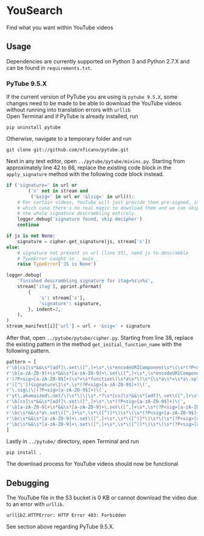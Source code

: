 # YouSearch
Find what you want within YouTube videos

## Usage
Dependencies are currently supported on Python 3 and Python 2.7.X and can be found in `requirements.txt`.

### PyTube 9.5.X
If the current version of PyTube you are using is `pytube 9.5.X`, some changes need to be made to be able to download the YouTube videos without running into translation errors with `urllib` <br>
Open Terminal and if PyTube is already installed, run
```
pip uninstall pytube
```
Otherwise, navigate to a temporary folder and run
```
git clone git://github.com/nficano/pytube.git
```
Next in any text editor, open `../pytube/pytube/mixins.py`. Starting from approximately line 42 to 66, replace the existing code block in the `apply_signature` method with the following code block instead.
```python
if ('signature=' in url or 
        ('s' not in stream and 
         ('&sig=' in url or '&lsig=' in url))):
    # For certain videos, YouTube will just provide them pre-signed, in
    # which case there's no real magic to download them and we can skip
    # the whole signature descrambling entirely.
    logger.debug('signature found, skip decipher')
    continue

if js is not None:
    signature = cipher.get_signature(js, stream['s'])
else:
    # signature not present in url (line 33), need js to descramble
    # TypeError caught in __main__
    raise TypeError('JS is None')

logger.debug(
    'finished descrambling signature for itag=%s\n%s',
    stream['itag'], pprint.pformat(
        {
            's': stream['s'],
            'signature': signature,
        }, indent=2,
    ),
)
stream_manifest[i]['url'] = url + '&sig=' + signature
``` 
After that, open `../pytube/pytube/cipher.py`. Starting from line 38, replace the existing pattern in the method `get_initial_function_name` with the following pattern.
```python
pattern = [
r'\b[cs]\s*&&\s*[adf]\.set\([^,]+\s*,\s*encodeURIComponent\s*\(\s*(?P<sig>[a-zA-Z0-9$]+)\(',
r'\b[a-zA-Z0-9]+\s*&&\s*[a-zA-Z0-9]+\.set\([^,]+\s*,\s*encodeURIComponent\s*\(\s*(?P<sig>[a-zA-Z0-9$]+)\(',
r'(?P<sig>[a-zA-Z0-9$]+)\s*=\s*function\(\s*a\s*\)\s*{\s*a\s*=\s*a\.split\(\s*""\s*\)',
r'(["\'])signature\1\s*,\s*(?P<sig>[a-zA-Z0-9$]+)\(',
r'\.sig\|\|(?P<sig>[a-zA-Z0-9$]+)\(',
r'yt\.akamaized\.net/\)\s*\|\|\s*.*?\s*[cs]\s*&&\s*[adf]\.set\([^,]+\s*,\s*(?:encodeURIComponent\s*\()?\s*(?P<si$',
r'\b[cs]\s*&&\s*[adf]\.set\([^,]+\s*,\s*(?P<sig>[a-zA-Z0-9$]+)\(',
r'\b[a-zA-Z0-9]+\s*&&\s*[a-zA-Z0-9]+\.set\([^,]+\s*,\s*(?P<sig>[a-zA-Z0-9$]+)\(',
r'\bc\s*&&\s*a\.set\([^,]+\s*,\s*\([^)]*\)\s*\(\s*(?P<sig>[a-zA-Z0-9$]+)\(',
r'\bc\s*&&\s*[a-zA-Z0-9]+\.set\([^,]+\s*,\s*\([^)]*\)\s*\(\s*(?P<sig>[a-zA-Z0-9$]+)\(',
r'\bc\s*&&\s*[a-zA-Z0-9]+\.set\([^,]+\s*,\s*\([^)]*\)\s*\(\s*(?P<sig>[a-zA-Z0-9$]+)\('
]
``` 
Lastly in `../pytube/` directory, open Terminal and run
```
pip install .
```
The download process for YouTube videos should now be functional
## Debugging
The YouTube file in the S3 bucket is 0 KB or cannot download the video due to an error with `urllib`.
```
urllib2.HTTPError: HTTP Error 403: Forbidden
```
See section above regarding PyTube 9.5.X.
